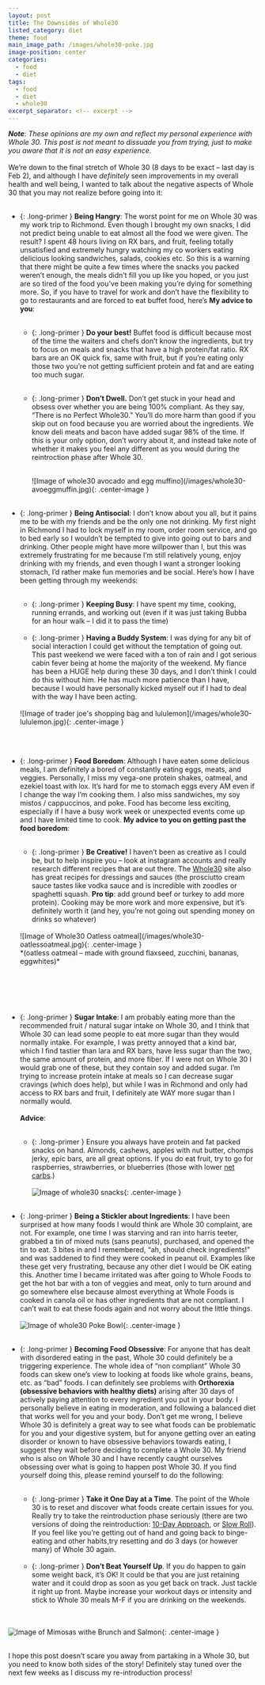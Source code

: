 ```yaml
---
layout: post
title: The Downsides of Whole30
listed_category: diet
theme: food
main_image_path: /images/whole30-poke.jpg
image-position: center
categories:
  - food
  - diet
tags:
  - food
  - diet
  - whole30
excerpt_separator: <!-- excerpt -->
---
```

_**Note**_: *These opinions are my own and reflect my personal experience with Whole 30. This post is not meant to dissuade you from trying, just to make you aware that it is not an easy experience.*
<br /><br />
We’re down to the final stretch of Whole 30 (8 days to be exact – last day is Feb 2), and although I have *definitely* seen improvements in my overall health and well being, I wanted to talk about the negative aspects of Whole 30 that you may not realize before going into it:
<br /><br />
<!-- excerpt -->
* {: .long-primer } **Being Hangry**: The worst point for me on Whole 30 was my work trip to Richmond. Even though I brought my own snacks, I did not predict being unable to eat almost all the food we were given. The result? I spent 48 hours living on RX bars, and fruit, feeling totally unsatisfied and extremely hungry watching my co workers eating delicious looking sandwiches, salads, cookies etc. So this is a warning that there might be quite a few times where the snacks you packed weren’t enough, the meals didn’t fill you up like you hoped, or you just are so tired of the food you’ve been making you’re dying for something more. So, if you have to travel for work and don’t have the flexibility to go to restaurants and are forced to eat buffet food, here’s **My advice to you**:
<br /><br />
  * {: .long-primer } **Do your best!** Buffet food is difficult because most of the time the waiters and chefs don’t know the ingredients, but try to focus on meals and snacks that have a high protein/fat ratio. RX bars are an OK quick fix, same with fruit, but if you’re eating only those two you’re not getting sufficient protein and fat and are eating too much sugar.
  <br /><br />
  * {: .long-primer } **Don’t Dwell.** Don’t get stuck in your head and obsess over whether you are being 100% compliant. As they say, “There is no Perfect Whole30.” You’ll do more harm than good if you skip out on food because you are worried about the ingredients. We know deli meats and bacon have added sugar 98% of the time. If this is your only option, don’t worry about it, and instead take note of whether it makes you feel any different as you would during the reintroction phase after Whole 30.

    <br />
    ![Image of whole30 avocado and egg muffino](/images/whole30-avoeggmuffin.jpg){: .center-image }
    <br />

    <br />

* {: .long-primer } **Being Antisocial**: I don’t know about you all, but it pains me to be with my friends and be the only one not drinking. My first night in Richmond I had to lock myself in my room, order room service, and go to bed early so I wouldn’t be tempted to give into going out to bars and drinking. Other people might have more willpower than I, but this was extremely frustrating for me because I’m still relatively young, enjoy drinking with my friends, and even though I want a stronger looking stomach, I’d rather make fun memories and be social. Here’s how I have been getting through my weekends:
<br /><br />
  * {: .long-primer } **Keeping Busy**: I have spent my time, cooking, running errands, and working out (even if it was just taking Bubba for an hour walk – I did it to pass the time)
  <br /><br />
  * {: .long-primer } **Having a Buddy System**: I was dying for any bit of social interaction I could get without the temptation of going out. This past weekend we were faced with a ton of rain and I got serious cabin fever being at home the majority of the weekend. My fiance has been a HUGE help during these 30 days, and I don’t think I could do this without him. He has much more patience than I have, because I would have personally kicked myself out if I had to deal with the way I have been acting.
  <br />
  ![Image of trader joe's shopping bag and lululemon](/images/whole30-lululemon.jpg){: .center-image }
  <br />
<br /><br />

* {: .long-primer } **Food Boredom**: Although I have eaten some delicious meals, I am definitely a bored of constantly eating eggs, meats, and veggies. Personally, I miss my vega-one protein shakes, oatmeal, and ezekiel toast with lox. It’s hard for me to stomach eggs every AM even if I change the way I’m cooking them. I also miss sandwiches, my soy mistos / cappuccinos, and poke. Food has become less exciting, especially if I have a busy work week or unexpected events come up and I have limited time to cook. **My advice to you on getting past the food boredom**:
<br /><br />

  * {: .long-primer } **Be Creative!** I haven’t been as creative as I could be, but to help inspire you – look at instagram accounts and really research different recipes that are out there. The [Whole30](https://realplans.com/whole30/?AFFID=255802) site also has great recipes for dressings and sauces (the prosciutto cream sauce tastes like vodka sauce and is incredible with zoodles or spaghetti squash. **Pro tip**: add ground beef or turkey to add more protein). Cooking may be more work and more expensive, but it’s definitely worth it (and hey, you’re not going out spending money on drinks so whatever)
  <br />
  ![Image of Whole30 Oatless oatmeal](/images/whole30-oatlessoatmeal.jpg){: .center-image }
  <br />
  *(oatless oatmeal – made with ground flaxseed, zucchini, bananas, eggwhites)*
<br /><br />
<br /><br />

* {: .long-primer } **Sugar Intake**: I am probably eating more than the recommended fruit / natural sugar intake on Whole 30, and I think that Whole 30 can lead some people to eat more sugar than they would normally intake. For example, I was pretty annoyed that a kind bar, which I find tastier than lara and RX bars, have less sugar than the two, the same amount of protein, and more fiber. If I were not on Whole 30 I would grab one of these, but they contain soy and added sugar. I’m trying to increase protein intake at meals so I can decrease sugar cravings (which does help), but while I was in Richmond and only had access to RX bars and fruit, I definitely ate WAY more sugar than I normally would.
<br /><br />
**Advice**:
<br /><br />
  * {: .long-primer } Ensure you always have protein and fat packed snacks on hand. Almonds, cashews, apples with nut butter, chomps jerky, epic bars, are all great options. If you do eat fruit, try to go for raspberries, strawberries, or blueberries (those with lower [net carbs](https://www.dietdoctor.com/low-carb/fruits).)
  <br /><br />
  ![Image of whole30 snacks](/images/whole30-snacks.jpg){: .center-image }
  <br /><br />

* {: .long-primer } **Being a Stickler about Ingredients**: I have been surprised at how many foods I would think are Whole 30 complaint, are not. For example, one time I was starving and ran into harris teeter, grabbed a tin of mixed nuts (sans peanuts), purchased, and opened the tin to eat. 3 bites in and I remembered, “ah, should check ingredients!” and was saddened to find they were cooked in peanut oil. Examples like these get very frustrating, because any other diet I would be OK eating this. Another time I became irritated was after going to Whole Foods to get the hot bar with a ton of veggies and meat, only to turn around and go somewhere else because almost everything at Whole Foods is cooked in canola oil or has other ingredients that are not compliant. I can’t wait to eat these foods again and not worry about the little things.
<br /><br />
![Image of whole30 Poke Bowl](/images/whole30-poke.jpg){: .center-image }
<br /><br />
* {: .long-primer } **Becoming Food Obsessive**: For anyone that has dealt with disordered eating in the past, Whole 30 could definitely be a triggering experience. The whole idea of “non compliant” Whole 30 foods can skew one’s view to looking at foods like whole grains, beans, etc. as “bad” foods. I can definitely see problems with **Orthorexia (obsessive behaviors with healthy diets)** arising after 30 days of actively paying attention to every ingredient you put in your body. I personally believe in eating in moderation, and following a balanced diet that works well for you and your body. Don’t get me wrong, I believe Whole 30 is definitely a great way to see what foods can be problematic for you and your digestive system, but for anyone getting over an eating disorder or known to have obsessive behaviors towards eating, I suggest they wait before deciding to complete a Whole 30. My friend who is also on Whole 30 and I have recently caught ourselves obsessing over what is going to happen post Whole 30. If you find yourself doing this, please remind yourself to do the following:
<br /><br />
  * {: .long-primer } **Take it One Day at a Time**.  The point of the Whole 30 is to reset and discover what foods create certain issues for you. Really try to take the reintroduction phase seriously (there are two versions of doing the reintroduction: [10-Day Approach](https://whole30.com/step-two-finished/), or [Slow Roll](https://whole30.com/2014/09/dear-melissa-slow-reintroduction-roll/)). If you feel like you’re getting out of hand and going back to binge-eating and other habits,try resetting and do 3 days (or however many) of Whole 30 again.
  <br /><br />
  * {: .long-primer } **Don’t Beat Yourself Up**. If you do happen to gain some weight back, it’s OK! It could be that you are just retaining water and it could drop as soon as you get back on track. Just tackle it right up front. Maybe increase your workout days or intensity and stick to Whole 30 meals M-F if you are drinking on the weekends.

<br /><br />
![Image of Mimosas withe Brunch and Salmon](/images/whole30-salmonmimosa.jpg){: .center-image }
<br /><br />

I hope this post doesn’t scare you away from partaking in a Whole 30, but you need to know both sides of the story! Definitely stay tuned over the next few weeks as I discuss my re-introduction process!
